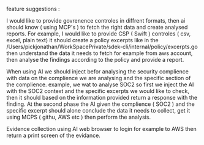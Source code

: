 feature suggestions :

I would like to provide govrenence controles in diffrent formats, then ai should know ( using MCP's ) to fetch the right data and create analysed reports.
For example, I would like to provide CSP ( Swift ) controles ( csv, excel, plain text) it should create a policy excerpts like in the /Users/pickjonathan/WorkSpacePrivate/sdek-cli/internal/policy/excerpts.go then understand the data it needs to fetch for example from aws account, then analyse the findings according to the policy and provide a report.

When using AI we should inject befor analysing the security complience with data on the complience we are analysing and the specific section of the complience.
example, we wat to analyse SOC2 so first we inject the AI with the SOC2 context and the specific excerpts we would like to check, then it should based on the information provided return a response with the finding.
At the second phase the AI given the complience ( SOC2 ) and the specific excerpt should alone conclude the data it needs to collect, get it using MCPS ( githu, AWS etc ) then perform the analysis.

Evidence collection using AI web browser to login for example to AWS then return a print screen of the evidance.